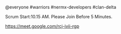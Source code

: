 @everyone #warriors #nermx-developers #clan-delta

Scrum Start:10.15 AM. Please Join Before 5 Minutes.

https://meet.google.com/rcj-jvii-rgp
